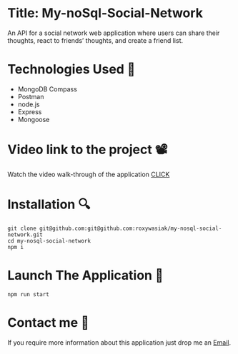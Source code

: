# Title: My-noSql-Social-Network

An API for a social network web application where users can share their thoughts, react to friends’ thoughts, and create a friend list.

# Technologies Used 📕

- MongoDB Compass
- Postman
- node.js
- Express
- Mongoose

# Video link to the project 📽

Watch the video walk-through of the application [CLICK](https://drive.google.com/file/d/1SOkcG77Sy7-o2_nVD5wUheNDhEO7SZzO/view?usp=sharing)

# Installation 🔍

```
git clone git@github.com:git@github.com:roxywasiak/my-nosql-social-network.git
cd my-nosql-social-network
npm i
```

# Launch The Application 🚀

```
npm run start
```

# Contact me 🤚

If you require more information about this application just drop me an [Email]().
